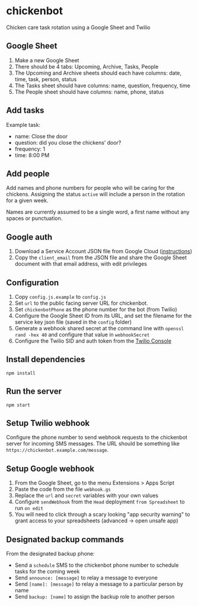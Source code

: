 # chickenbot

Chicken care task rotation using a Google Sheet and Twilio

## Google Sheet

1. Make a new Google Sheet
2. There should be 4 tabs: Upcoming, Archive, Tasks, People
3. The Upcoming and Archive sheets should each have columns: date, time, task, person, status
4. The Tasks sheet should have columns: name, question, frequency, time
5. The People sheet should have columns: name, phone, status

## Add tasks

Example task:

* name: Close the door
* question: did you close the chickens’ door?
* frequency: 1
* time: 8:00 PM

## Add people

Add names and phone numbers for people who will be caring for the chickens. Assigning the status `active` will include a person in the rotation for a given week.

Names are currently assumed to be a single word, a first name without any spaces or punctuation.

## Google auth

1. Download a Service Account JSON file from Google Cloud ([instructions](https://theoephraim.github.io/node-google-spreadsheet/#/getting-started/authentication))
2. Copy the `client_email` from the JSON file and share the Google Sheet document with that email address, with edit privileges

## Configuration

1. Copy `config.js.example` to `config.js`
2. Set `url` to the public facing server URL for chickenbot.
3. Set `chickenbotPhone` as the phone number for the bot (from Twilio)
4. Configure the Google Sheet ID from its URL, and set the filename for the service key json file (saved in the `config` folder)
5. Generate a webhook shared secret at the command line with `openssl rand -hex 40` and configure that value in `webhookSecret`
6. Configure the Twilio SID and auth token from the [Twilio Console](https://console.twilio.com/)

## Install dependencies

```
npm install
```

## Run the server

```
npm start
```

## Setup Twilio webhook

Configure the phone number to send webhook requests to the chickenbot server for incoming SMS messages. The URL should be something like `https://chickenbot.example.com/message`.

## Setup Google webhook

1. From the Google Sheet, go to the menu Extensions > Apps Script
2. Paste the code from the file `webhook.gs`
3. Replace the `url` and `secret` variables with your own values
4. Configure `sendWebhook` from the `Head` deployment `from Spreadsheet` to run `on edit`
5. You will need to click through a scary looking "app security warning" to grant access to your spreadsheets (advanced -> open unsafe app)

## Designated backup commands

From the designated backup phone:

* Send a `schedule` SMS to the chickenbot phone number to schedule tasks for the coming week
* Send `announce: [message]` to relay a message to everyone
* Send `[name]: [message]` to relay a message to a particular person by name
* Send `backup: [name]` to assign the backup role to another person
